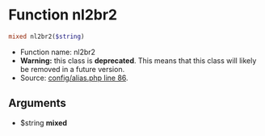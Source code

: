 Function nl2br2
===========================





```php
mixed nl2br2($string)
```

* Function name: nl2br2
* **Warning:** this class is **deprecated**. This means that this class will likely be removed in a future version.
* Source: [config/alias.php line 86](https://github.com/PrestaShop/PrestaShop/blob/1.6.0.13/config/alias.php#L86).

Arguments
---------

* $string **mixed**

